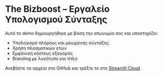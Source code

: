 # The Bizboost – Εργαλείο Υπολογισμού Σύνταξης

Αυτό το demo δημιουργήθηκε με βάση την επωνυμία σας και υποστηρίζει:
- Υπολογισμό πλήρους και μειωμένης σύνταξης
- Χρήση πλασματικών ετών
- Εμφάνιση κόστους εξαγοράς
- Branding με λογότυπο και τίτλο

Ανεβάστε τα αρχεία στο GitHub και τρέξτε το στο [Streamlit Cloud](https://streamlit.io/cloud)
